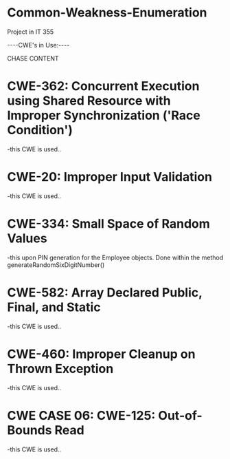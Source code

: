 # Common-Weakness-Enumeration
Project in IT 355

----CWE's in Use:----

CHASE CONTENT
# CWE-362: Concurrent Execution using Shared Resource with Improper Synchronization ('Race Condition')
-this CWE is used..

# CWE-20: Improper Input Validation
-this CWE is used..

# CWE-334: Small Space of Random Values
-this upon PIN generation for the Employee objects. Done within the method generateRandomSixDigitNumber()

# CWE-582: Array Declared Public, Final, and Static
-this CWE is used..

# CWE-460: Improper Cleanup on Thrown Exception
-this CWE is used..

# CWE CASE 06: CWE-125: Out-of-Bounds Read 
-this CWE is used..
